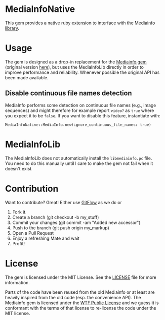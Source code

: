 # MediaInfoNative

This gem provides a native ruby extension to interface with the [Mediainfo library](http://mediaarea.net/en/MediaInfo/).

# Usage

The gem is designed as a drop-in replacement for the [Mediainfo gem](https://github.com/FlavourSys/mediainfo) (original version [here](https://github.com/greatseth/mediainfo)), but uses the MediaInfoLib directly in order to improve performance and reliability. Whenever possible the original API has been made available.

## Disable continuous file names detection

MediaInfo performs some detection on continuous file names (e.g., image sequences) and might therefore for example report `video?` as `true` where you expect it to be `false`. If you want to disable this feature, instantiate with:

```
MediaInfoNative::MediaInfo.new(ignore_continuous_file_names: true)
```

# MediaInfoLib

The MediaInfoLib does not automatically install the `libmediainfo.pc` file. You need to do this manually until I care to make the gem not fail when it doesn't exist.

# Contribution

Want to contribute? Great!
Either use [GitFlow](https://github.com/nvie/gitflow) as we do or

1. Fork it.
2. Create a branch (git checkout -b my_stuff)
3. Commit your changes (git commit -am "Added new accessor")
4. Push to the branch (git push origin my_markup)
5. Open a Pull Request
6. Enjoy a refreshing Mate and wait
7. Profit!

# License

The gem is licensed under the MIT License. See the [LICENSE](https://raw2.github.com/FlavourSys/mediainfo-native/master/LICENSE) file for more information.

Parts of the code have been reused from the old Mediainfo or at least are heavily inspired from the old code (esp. the convenience API). The Mediainfo gem is licensed under the [WTF Public License](http://www.wtfpl.net/txt/copying/) and we guess it is conformant with the terms of that license to re-license the code under the MIT license.
